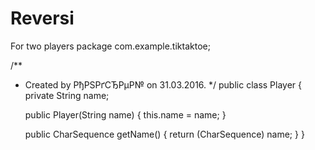 # Reversi
For two players
package com.example.tiktaktoe;

/**
 * Created by РђРЅРґСЂРµР№ on 31.03.2016.
 */
public class Player
{
    private String name;

    public Player(String name)
    {
        this.name = name;
    }

    public CharSequence getName()
    {
        return (CharSequence) name;
    }
}
